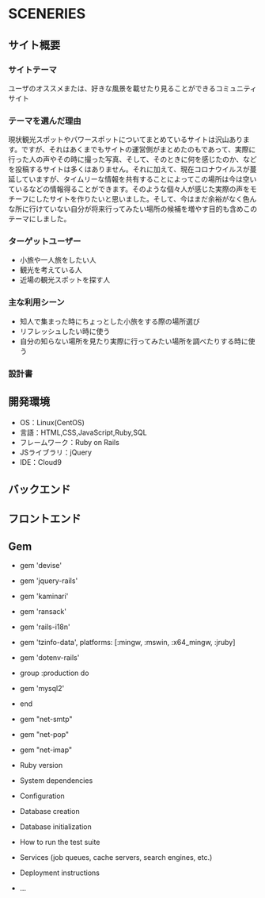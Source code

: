 #  SCENERIES

## サイト概要

### サイトテーマ

  ユーザのオススメまたは、好きな風景を載せたり見ることができるコミュニティサイト
  
### テーマを選んだ理由

  現状観光スポットやパワースポットについてまとめているサイトは沢山あります。ですが、それはあくまでもサイトの運営側がまとめたのもであって、実際に行った人の声やその時に撮った写真、そして、そのときに何を感じたのか、などを投稿するサイトは多くはありません。それに加えて、現在コロナウイルスが蔓延していますが、タイムリーな情報を共有することによってこの場所は今は空いているなどの情報得ることができます。そのような個々人が感じた実際の声をモチーフにしたサイトを作りたいと思いました。そして、今はまだ余裕がなく色んな所に行けていない自分が将来行ってみたい場所の候補を増やす目的も含めこのテーマにしました。

### ターゲットユーザー
  
 - 小旅や一人旅をしたい人
 - 観光を考えている人
 - 近場の観光スポットを探す人

### 主な利用シーン

 - 知人で集まった時にちょっとした小旅をする際の場所選び
 - リフレッシュしたい時に使う
 - 自分の知らない場所を見たり実際に行ってみたい場所を調べたりする時に使う
  
### 設計書

## 開発環境
- OS：Linux(CentOS)
- 言語：HTML,CSS,JavaScript,Ruby,SQL
- フレームワーク：Ruby on Rails
- JSライブラリ：jQuery
- IDE：Cloud9

## バックエンド

## フロントエンド



## Gem 

* gem 'devise'
* gem 'jquery-rails'
* gem 'kaminari'
* gem 'ransack'
* gem 'rails-i18n'
* gem 'tzinfo-data', platforms: [:mingw, :mswin, :x64_mingw, :jruby]
* gem 'dotenv-rails'
* group :production do
* gem 'mysql2'
* end
* gem "net-smtp"
* gem "net-pop"
* gem "net-imap"
* Ruby version

* System dependencies

* Configuration

* Database creation

* Database initialization

* How to run the test suite

* Services (job queues, cache servers, search engines, etc.)

* Deployment instructions

* ...
# 
